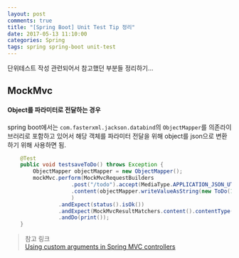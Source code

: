 ```yaml
---
layout: post
comments: true
title: "[Spring Boot] Unit Test Tip 정리"
date: 2017-05-13 11:10:00
categories: Spring
tags: spring spring-boot unit-test
---
```


단위테스트 작성 관련되어서 참고했던 부분들 정리하기...

## MockMvc 
#### Object를 파라미터로 전달하는 경우
spring boot에서는 `com.fasterxml.jackson.databind`의  `ObjectMapper`를 의존라이브러리로 포함하고 있어서 해당 객체를 파라미터 전달을 위해 object를 json으로 변환하기 위해 사용하면 됨.
```java
    @Test
    public void testsaveToDo() throws Exception {
        ObjectMapper objectMapper = new ObjectMapper();
        mockMvc.perform(MockMvcRequestBuilders
                    .post("/todo").accept(MediaType.APPLICATION_JSON_UTF8)
                    .content(objectMapper.writeValueAsString(new ToDo(1, "go shopping", false)))
                    )
                .andExpect(status().isOk())
                .andExpect(MockMvcResultMatchers.content().contentType(MediaType.APPLICATION_JSON_UTF8))
                .andDo(print());
    }
```

> 참고 링크<br/>
> [Using custom arguments in Spring MVC controllers](https://sdqali.in/blog/2016/01/29/using-custom-arguments-in-spring-mvc-controllers/)  